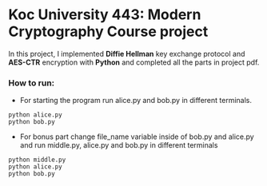 # Koc University 443: Modern Cryptography Course project

In this project, I implemented **Diffie Hellman** key exchange protocol and **AES-CTR** encryption with **Python** and completed all the parts in project pdf.

### How to run:

- For starting the program run alice.py and bob.py in different terminals.

```
python alice.py
python bob.py
```

- For bonus part change file_name variable inside of bob.py and alice.py and run middle.py, alice.py and bob.py in different terminals

```
python middle.py
python alice.py
python bob.py
```
